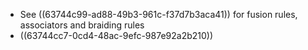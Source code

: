 - See ((63744c99-ad88-49b3-961c-f37d7b3aca41)) for fusion rules, associators and braiding rules
- ((63744cc7-0cd4-48ac-9efc-987e92a2b210))